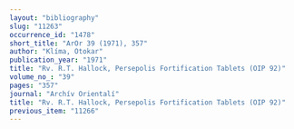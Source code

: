 ```yaml
---
layout: "bibliography"
slug: "11263"
occurrence_id: "1478"
short_title: "ArOr 39 (1971), 357"
author: "Klíma, Otokar"
publication_year: "1971"
title: "Rv. R.T. Hallock, Persepolis Fortification Tablets (OIP 92)"
volume_no_: "39"
pages: "357"
journal: "Archív Orientalí"
title: "Rv. R.T. Hallock, Persepolis Fortification Tablets (OIP 92)"
previous_item: "11266"
---
```

